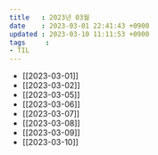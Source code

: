 ```yaml
---
title   : 2023년 03월 
date    : 2023-03-01 22:41:43 +0900
updated : 2023-03-10 11:11:53 +0900
tags     : 
- TIL
---
```

- [[2023-03-01]]
- [[2023-03-02]]
- [[2023-03-05]]
- [[2023-03-06]]
- [[2023-03-07]]
- [[2023-03-08]]
- [[2023-03-09]]
- [[2023-03-10]]
